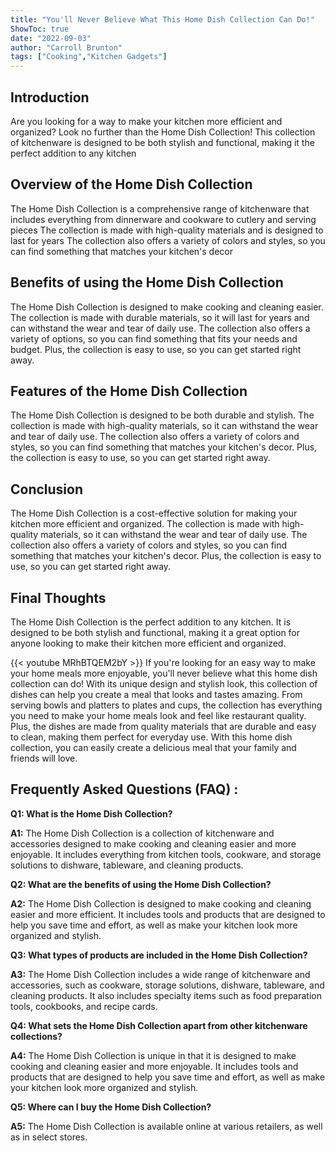 ```yaml
---
title: "You'll Never Believe What This Home Dish Collection Can Do!"
ShowToc: true 
date: "2022-09-03"
author: "Carroll Brunton" 
tags: ["Cooking","Kitchen Gadgets"]
---
```

## Introduction
Are you looking for a way to make your kitchen more efficient and organized? Look no further than the Home Dish Collection! This collection of kitchenware is designed to be both stylish and functional, making it the perfect addition to any kitchen 

## Overview of the Home Dish Collection
The Home Dish Collection is a comprehensive range of kitchenware that includes everything from dinnerware and cookware to cutlery and serving pieces The collection is made with high-quality materials and is designed to last for years The collection also offers a variety of colors and styles, so you can find something that matches your kitchen's decor 

## Benefits of using the Home Dish Collection
The Home Dish Collection is designed to make cooking and cleaning easier. The collection is made with durable materials, so it will last for years and can withstand the wear and tear of daily use. The collection also offers a variety of options, so you can find something that fits your needs and budget. Plus, the collection is easy to use, so you can get started right away.

## Features of the Home Dish Collection
The Home Dish Collection is designed to be both durable and stylish. The collection is made with high-quality materials, so it can withstand the wear and tear of daily use. The collection also offers a variety of colors and styles, so you can find something that matches your kitchen's decor. Plus, the collection is easy to use, so you can get started right away.

## Conclusion
The Home Dish Collection is a cost-effective solution for making your kitchen more efficient and organized. The collection is made with high-quality materials, so it can withstand the wear and tear of daily use. The collection also offers a variety of colors and styles, so you can find something that matches your kitchen's decor. Plus, the collection is easy to use, so you can get started right away. 

## Final Thoughts
The Home Dish Collection is the perfect addition to any kitchen. It is designed to be both stylish and functional, making it a great option for anyone looking to make their kitchen more efficient and organized.

{{< youtube MRhBTQEM2bY >}} 
If you're looking for an easy way to make your home meals more enjoyable, you'll never believe what this home dish collection can do! With its unique design and stylish look, this collection of dishes can help you create a meal that looks and tastes amazing. From serving bowls and platters to plates and cups, the collection has everything you need to make your home meals look and feel like restaurant quality. Plus, the dishes are made from quality materials that are durable and easy to clean, making them perfect for everyday use. With this home dish collection, you can easily create a delicious meal that your family and friends will love.

## Frequently Asked Questions (FAQ) :
**Q1: What is the Home Dish Collection?**

**A1:** The Home Dish Collection is a collection of kitchenware and accessories designed to make cooking and cleaning easier and more enjoyable. It includes everything from kitchen tools, cookware, and storage solutions to dishware, tableware, and cleaning products. 

**Q2: What are the benefits of using the Home Dish Collection?**

**A2:** The Home Dish Collection is designed to make cooking and cleaning easier and more efficient. It includes tools and products that are designed to help you save time and effort, as well as make your kitchen look more organized and stylish. 

**Q3: What types of products are included in the Home Dish Collection?**

**A3:** The Home Dish Collection includes a wide range of kitchenware and accessories, such as cookware, storage solutions, dishware, tableware, and cleaning products. It also includes specialty items such as food preparation tools, cookbooks, and recipe cards. 

**Q4: What sets the Home Dish Collection apart from other kitchenware collections?**

**A4:** The Home Dish Collection is unique in that it is designed to make cooking and cleaning easier and more enjoyable. It includes tools and products that are designed to help you save time and effort, as well as make your kitchen look more organized and stylish. 

**Q5: Where can I buy the Home Dish Collection?**

**A5:** The Home Dish Collection is available online at various retailers, as well as in select stores.




